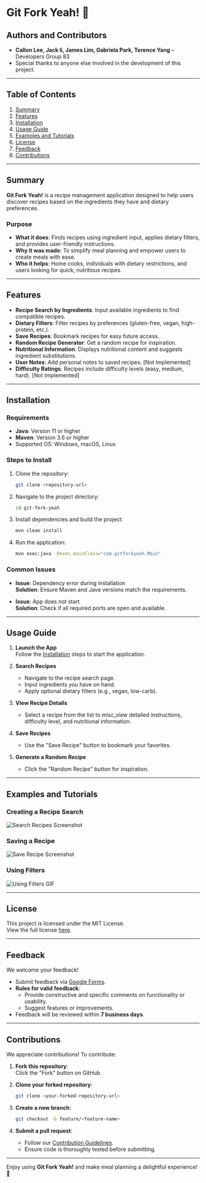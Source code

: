 # **Git Fork Yeah!** 🍴

## Authors and Contributors

- **Callon Lee, Jack li, James Lim, Gabriela Park, Terence Yang** – Developers Group 83
- Special thanks to anyone else involved in the development of this project.

---

## **Table of Contents**

1. [Summary](#summary)
2. [Features](#features)
3. [Installation](#installation)
4. [Usage Guide](#usage-guide)
5. [Examples and Tutorials](#examples-and-tutorials)
6. [License](#license)
7. [Feedback](#feedback)
8. [Contributions](#contributions)

---

## **Summary**

**Git Fork Yeah!** is a recipe management application designed to help users discover recipes based on the ingredients they have and dietary preferences.

### **Purpose**

- **What it does**: Finds recipes using ingredient input, applies dietary filters, and provides user-friendly instructions.
- **Why it was made**: To simplify meal planning and empower users to create meals with ease.
- **Who it helps**: Home cooks, individuals with dietary restrictions, and users looking for quick, nutritious recipes.

---

## **Features**

- **Recipe Search by Ingredients**: Input available ingredients to find compatible recipes.
- **Dietary Filters**: Filter recipes by preferences (gluten-free, vegan, high-protein, etc.).
- **Save Recipes**: Bookmark recipes for easy future access.
- **Random Recipe Generator**: Get a random recipe for inspiration.
- **Nutritional Information**: Displays nutritional content and suggests ingredient substitutions.
- **User Notes**: Add personal notes to saved recipes. [Not Implemented]
- **Difficulty Ratings**: Recipes include difficulty levels (easy, medium, hard). [Not Implemented]

---

## **Installation**

### **Requirements**

- **Java**: Version 11 or higher
- **Maven**: Version 3.6 or higher
- Supported OS: Windows, macOS, Linux

### **Steps to Install**

1. Clone the repository:
   ```bash
   git clone <repository-url>
   ```
2. Navigate to the project directory:
   ```bash
   cd git-fork-yeah
   ```
3. Install dependencies and build the project:
   ```bash
   mvn clean install
   ```
4. Run the application:
   ```bash
   mvn exec:java -Dexec.mainClass="com.gitforkyeah.Main"
   ```

### **Common Issues**

- **Issue**: Dependency error during installation  
  **Solution**: Ensure Maven and Java versions match the requirements.

- **Issue**: App does not start  
  **Solution**: Check if all required ports are open and available.

---

## **Usage Guide**

1. **Launch the App**  
   Follow the [Installation](#installation) steps to start the application.

2. **Search Recipes**
    - Navigate to the recipe search page.
    - Input ingredients you have on hand.
    - Apply optional dietary filters (e.g., vegan, low-carb).

3. **View Recipe Details**
    - Select a recipe from the list to misc_view detailed instructions, difficulty level, and nutritional information.

4. **Save Recipes**
    - Use the "Save Recipe" button to bookmark your favorites.

5. **Generate a Random Recipe**
    - Click the "Random Recipe" button for inspiration.

---

## **Examples and Tutorials**

### **Creating a Recipe Search**
![Search Recipes Screenshot](https://example.com/search-recipes.png)

### **Saving a Recipe**
![Save Recipe Screenshot](https://example.com/save-recipe.png)

### **Using Filters**
![Using Filters GIF](https://example.com/filters.gif)

---

## **License**

This project is licensed under the MIT License.  
View the full license [here](LICENSE).

---

## **Feedback**

We welcome your feedback!
- Submit feedback via [Google Forms](https://example.com/feedback-form).
- **Rules for valid feedback**:
    - Provide constructive and specific comments on functionality or usability.
    - Suggest features or improvements.
- Feedback will be reviewed within **7 business days**.

---

## **Contributions**

We appreciate contributions! To contribute:

1. **Fork this repository**:  
   Click the "Fork" button on GitHub.

2. **Clone your forked repository**:
   ```bash
   git clone <your-forked-repository-url>
   ```

3. **Create a new branch**:
   ```bash
   git checkout -b feature/<feature-name>
   ```

4. **Submit a pull request**:
    - Follow our [Contribution Guidelines](https://example.com/contribution-guidelines).
    - Ensure code is thoroughly tested before submitting.

---


Enjoy using **Git Fork Yeah!** and make meal planning a delightful experience! 🎉

